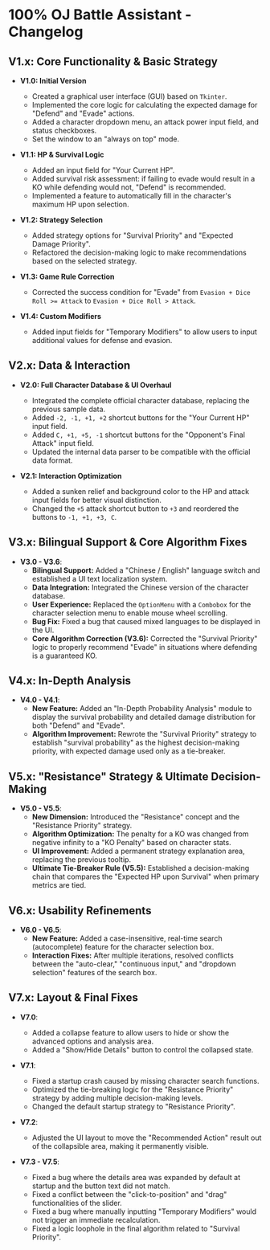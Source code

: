 # 100% OJ Battle Assistant - Changelog

## V1.x: Core Functionality & Basic Strategy

* **V1.0: Initial Version**
    * Created a graphical user interface (GUI) based on `Tkinter`.
    * Implemented the core logic for calculating the expected damage for "Defend" and "Evade" actions.
    * Added a character dropdown menu, an attack power input field, and status checkboxes.
    * Set the window to an "always on top" mode.

* **V1.1: HP & Survival Logic**
    * Added an input field for "Your Current HP".
    * Added survival risk assessment: if failing to evade would result in a KO while defending would not, "Defend" is recommended.
    * Implemented a feature to automatically fill in the character's maximum HP upon selection.

* **V1.2: Strategy Selection**
    * Added strategy options for "Survival Priority" and "Expected Damage Priority".
    * Refactored the decision-making logic to make recommendations based on the selected strategy.

* **V1.3: Game Rule Correction**
    * Corrected the success condition for "Evade" from `Evasion + Dice Roll >= Attack` to `Evasion + Dice Roll > Attack`.

* **V1.4: Custom Modifiers**
    * Added input fields for "Temporary Modifiers" to allow users to input additional values for defense and evasion.

## V2.x: Data & Interaction

* **V2.0: Full Character Database & UI Overhaul**
    * Integrated the complete official character database, replacing the previous sample data.
    * Added `-2, -1, +1, +2` shortcut buttons for the "Your Current HP" input field.
    * Added `C, +1, +5, -1` shortcut buttons for the "Opponent's Final Attack" input field.
    * Updated the internal data parser to be compatible with the official data format.

* **V2.1: Interaction Optimization**
    * Added a sunken relief and background color to the HP and attack input fields for better visual distinction.
    * Changed the `+5` attack shortcut button to `+3` and reordered the buttons to `-1, +1, +3, C`.

## V3.x: Bilingual Support & Core Algorithm Fixes

* **V3.0 - V3.6**:
    * **Bilingual Support:** Added a "Chinese / English" language switch and established a UI text localization system.
    * **Data Integration:** Integrated the Chinese version of the character database.
    * **User Experience:** Replaced the `OptionMenu` with a `Combobox` for the character selection menu to enable mouse wheel scrolling.
    * **Bug Fix:** Fixed a bug that caused mixed languages to be displayed in the UI.
    * **Core Algorithm Correction (V3.6):** Corrected the "Survival Priority" logic to properly recommend "Evade" in situations where defending is a guaranteed KO.

## V4.x: In-Depth Analysis

* **V4.0 - V4.1**:
    * **New Feature:** Added an "In-Depth Probability Analysis" module to display the survival probability and detailed damage distribution for both "Defend" and "Evade".
    * **Algorithm Improvement:** Rewrote the "Survival Priority" strategy to establish "survival probability" as the highest decision-making priority, with expected damage used only as a tie-breaker.

## V5.x: "Resistance" Strategy & Ultimate Decision-Making

* **V5.0 - V5.5**:
    * **New Dimension:** Introduced the "Resistance" concept and the "Resistance Priority" strategy.
    * **Algorithm Optimization:** The penalty for a KO was changed from negative infinity to a "KO Penalty" based on character stats.
    * **UI Improvement:** Added a permanent strategy explanation area, replacing the previous tooltip.
    * **Ultimate Tie-Breaker Rule (V5.5):** Established a decision-making chain that compares the "Expected HP upon Survival" when primary metrics are tied.

## V6.x: Usability Refinements

* **V6.0 - V6.5**:
    * **New Feature:** Added a case-insensitive, real-time search (autocomplete) feature for the character selection box.
    * **Interaction Fixes:** After multiple iterations, resolved conflicts between the "auto-clear," "continuous input," and "dropdown selection" features of the search box.

## V7.x: Layout & Final Fixes

* **V7.0**:
    * Added a collapse feature to allow users to hide or show the advanced options and analysis area.
    * Added a "Show/Hide Details" button to control the collapsed state.

* **V7.1**:
    * Fixed a startup crash caused by missing character search functions.
    * Optimized the tie-breaking logic for the "Resistance Priority" strategy by adding multiple decision-making levels.
    * Changed the default startup strategy to "Resistance Priority".

* **V7.2**:
    * Adjusted the UI layout to move the "Recommended Action" result out of the collapsible area, making it permanently visible.

* **V7.3 - V7.5**:
    * Fixed a bug where the details area was expanded by default at startup and the button text did not match.
    * Fixed a conflict between the "click-to-position" and "drag" functionalities of the slider.
    * Fixed a bug where manually inputting "Temporary Modifiers" would not trigger an immediate recalculation.
    * Fixed a logic loophole in the final algorithm related to "Survival Priority".